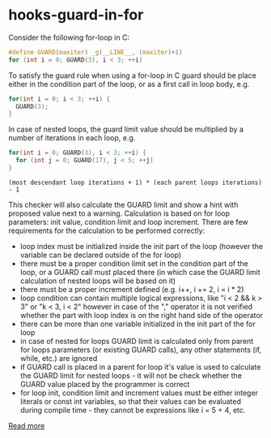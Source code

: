 # hooks-guard-in-for

Consider the following for-loop in C:

```c
#define GUARD(maxiter) _g(__LINE__, (maxiter)+1)
for (int i = 0; GUARD(3), i < 3; ++i)
```

To satisfy the guard rule when using a for-loop in C guard should be 
place either in the condition part of the loop, or as a first call in loop body, e.g.

```c
for(int i = 0; i < 3; ++i) {
  GUARD(3);
}
```

In case of nested loops, the guard limit value should be 
multiplied by a number of iterations in each loop, e.g.

```c
for(int i = 0; GUARD(3), i < 3; ++i) {
  for (int j = 0; GUARD(17), j < 5; ++j)
}
```

```
(most descendant loop iterations + 1) * (each parent loops iterations) - 1
```

This checker will also calculate the GUARD limit and show a hint with proposed value 
next to a warning. Calculation is based on for loop parameters: init value, condition 
limit and loop increment. There are few requirements for the calculation to be 
performed correctly:
- loop index must be initialized inside the init part of the loop (however the 
  variable can be declared outside of the for loop)
- there must be a proper condition limit set in the condition part of the loop, or a 
  GUARD call must placed there (in which case the GUARD limit calculation of nested 
  loops will be based on it)
- there must be a proper increment defined (e.g. i++, i += 2, i = i * 2)
- loop condition can contain multiple logical expressions, like "i < 2 && k > 3" or "k < 3, i < 2"
  however in case of the "," operator it is not verified whether the part with loop 
  index is on the right hand side of the operator
- there can be more than one variable initialized in the init part of the for loop
- in case of nested for loops GUARD limit is calculated only from parent for loops 
  parameters (or existing GUARD calls), any other statements (if, while, etc.) are ignored
- if GUARD call is placed in a parent for loop it's value is used to calculate 
  the GUARD limit for nested loops - it will not be check whether the GUARD value 
  placed by the programmer is correct
- for loop init, condition limit and increment values must be either integer literals or
  const int variables, so that their values can be evaluated during compile time - they 
  cannot be expressions like i = 5 + 4, etc.


[Read more](https://xrpl-hooks.readme.io/v2.0/docs/loops-and-guarding)

